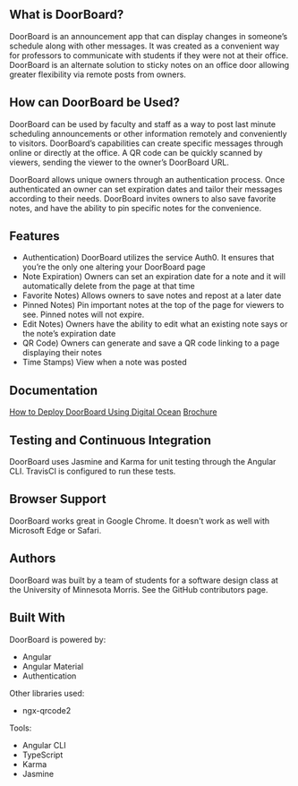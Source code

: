 
## What is DoorBoard?
DoorBoard is an announcement app that can display changes in someone’s schedule along with other messages. It was created as a convenient way for professors to communicate with students if they were not at their office. DoorBoard is an alternate solution to sticky notes on an office door allowing greater flexibility via remote posts from owners. 

## How can DoorBoard be Used?
DoorBoard can be used by faculty and staff as  a way to post last minute scheduling announcements or other information remotely and conveniently to visitors. DoorBoard’s capabilities can create specific messages through online or directly at the office. A QR code can be quickly scanned by viewers, sending the viewer to the owner’s DoorBoard URL. 

DoorBoard allows unique owners through an authentication process. Once authenticated an owner can set expiration dates and tailor their messages according to their needs. DoorBoard invites owners to also save favorite notes, and have the ability to pin specific notes for the convenience.

## Features
- Authentication) DoorBoard utilizes the service Auth0. It ensures that you’re the only one altering your DoorBoard page
- Note Expiration) Owners can set an expiration date for a note and it will automatically  delete from the page at that time
- Favorite Notes) Allows owners to save notes and repost at a later date
- Pinned Notes) Pin important notes at the top of the page for viewers to see. Pinned notes will not expire.
- Edit Notes) Owners have the ability to edit what an existing note says or the note’s expiration date
- QR Code) Owners can generate and save a QR code linking to a page displaying their notes
- Time Stamps) View when a note was posted

## Documentation
[How to Deploy DoorBoard Using Digital Ocean](DEPLOYMENT.md) 
[Brochure](brochure.pdf)

## Testing and Continuous Integration
DoorBoard uses Jasmine and Karma for unit testing through the Angular CLI. TravisCI is configured to run these tests. 

## Browser Support
DoorBoard works great in Google Chrome. It doesn't work as well with Microsoft Edge or Safari.

## Authors
DoorBoard was built by a team of students for a software design class at the University of Minnesota Morris. See the GitHub contributors page.

## Built With 

DoorBoard is powered by:
- Angular
- Angular Material
- Authentication

Other libraries used:
- ngx-qrcode2

Tools:
- Angular CLI
- TypeScript
- Karma
- Jasmine

